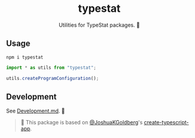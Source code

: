 <h1 align="center">typestat</h1>

<p align="center">Utilities for TypeStat packages. 🎁</p>

## Usage

```shell
npm i typestat
```

```js
import * as utils from "typestat";

utils.createProgramConfiguration();
```

## Development

See [Development.md](./docs/Development.md). 💖

> 💙 This package is based on [@JoshuaKGoldberg](https://github.com/JoshuaKGoldberg)'s [create-typescript-app](https://github.com/JoshuaKGoldberg/create-typescript-app).

